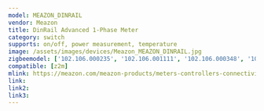 ```yaml
---
model: MEAZON_DINRAIL
vendor: Meazon
title: DinRail Advanced 1-Phase Meter
category: switch
supports: on/off, power measurement, temperature
image: /assets/images/devices/Meazon_MEAZON_DINRAIL.jpg
zigbeemodel: ['102.106.000235', '102.106.001111', '102.106.000348', '102.106.000256', '102.106.001242', '102.106.000540']
compatible: [z2m]
mlink: https://meazon.com/meazon-products/meters-controllers-connectivity/dinrail-advanced-1-phase/
link: 
link2: 
link3: 
---
```

